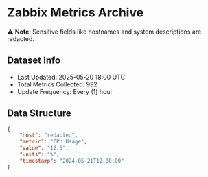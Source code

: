 # Zabbix Metrics Archive

⚠️ **Note**: Sensitive fields like hostnames and system descriptions are redacted.

## Dataset Info
- Last Updated: 2025-05-20 18:00 UTC
- Total Metrics Collected: 992
- Update Frequency: Every (1) hour

## Data Structure
```json
{
    "host": "redacted",
    "metric": "CPU Usage",
    "value": "12.5",
    "units": "%",
    "timestamp": "2024-05-21T12:00:00"
}
```
